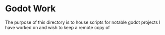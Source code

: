 # Godot Work

The purpose of this directory is to house scripts for notable godot projects I have worked on and wish to keep a remote copy of